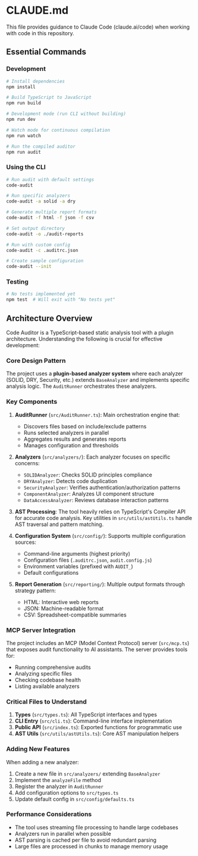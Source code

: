 # CLAUDE.md

This file provides guidance to Claude Code (claude.ai/code) when working with code in this repository.

## Essential Commands

### Development
```bash
# Install dependencies
npm install

# Build TypeScript to JavaScript
npm run build

# Development mode (run CLI without building)
npm run dev

# Watch mode for continuous compilation
npm run watch

# Run the compiled auditor
npm run audit
```

### Using the CLI
```bash
# Run audit with default settings
code-audit

# Run specific analyzers
code-audit -a solid -a dry

# Generate multiple report formats
code-audit -f html -f json -f csv

# Set output directory
code-audit -o ./audit-reports

# Run with custom config
code-audit -c .auditrc.json

# Create sample configuration
code-audit --init
```

### Testing
```bash
# No tests implemented yet
npm test  # Will exit with "No tests yet"
```

## Architecture Overview

Code Auditor is a TypeScript-based static analysis tool with a plugin architecture. Understanding the following is crucial for effective development:

### Core Design Pattern
The project uses a **plugin-based analyzer system** where each analyzer (SOLID, DRY, Security, etc.) extends `BaseAnalyzer` and implements specific analysis logic. The `AuditRunner` orchestrates these analyzers.

### Key Components

1. **AuditRunner** (`src/AuditRunner.ts`): Main orchestration engine that:
   - Discovers files based on include/exclude patterns
   - Runs selected analyzers in parallel
   - Aggregates results and generates reports
   - Manages configuration and thresholds

2. **Analyzers** (`src/analyzers/`): Each analyzer focuses on specific concerns:
   - `SOLIDAnalyzer`: Checks SOLID principles compliance
   - `DRYAnalyzer`: Detects code duplication
   - `SecurityAnalyzer`: Verifies authentication/authorization patterns
   - `ComponentAnalyzer`: Analyzes UI component structure
   - `DataAccessAnalyzer`: Reviews database interaction patterns

3. **AST Processing**: The tool heavily relies on TypeScript's Compiler API for accurate code analysis. Key utilities in `src/utils/astUtils.ts` handle AST traversal and pattern matching.

4. **Configuration System** (`src/config/`): Supports multiple configuration sources:
   - Command-line arguments (highest priority)
   - Configuration files (`.auditrc.json`, `audit.config.js`)
   - Environment variables (prefixed with `AUDIT_`)
   - Default configurations

5. **Report Generation** (`src/reporting/`): Multiple output formats through strategy pattern:
   - HTML: Interactive web reports
   - JSON: Machine-readable format
   - CSV: Spreadsheet-compatible summaries

### MCP Server Integration
The project includes an MCP (Model Context Protocol) server (`src/mcp.ts`) that exposes audit functionality to AI assistants. The server provides tools for:
- Running comprehensive audits
- Analyzing specific files
- Checking codebase health
- Listing available analyzers

### Critical Files to Understand

1. **Types** (`src/types.ts`): All TypeScript interfaces and types
2. **CLI Entry** (`src/cli.ts`): Command-line interface implementation
3. **Public API** (`src/index.ts`): Exported functions for programmatic use
4. **AST Utils** (`src/utils/astUtils.ts`): Core AST manipulation helpers

### Adding New Features

When adding a new analyzer:
1. Create a new file in `src/analyzers/` extending `BaseAnalyzer`
2. Implement the `analyzeFile` method
3. Register the analyzer in `AuditRunner`
4. Add configuration options to `src/types.ts`
5. Update default config in `src/config/defaults.ts`

### Performance Considerations
- The tool uses streaming file processing to handle large codebases
- Analyzers run in parallel when possible
- AST parsing is cached per file to avoid redundant parsing
- Large files are processed in chunks to manage memory usage